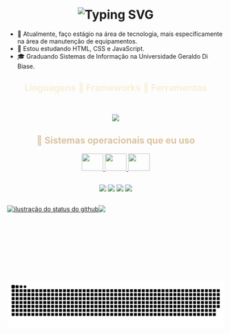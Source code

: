 <h1 align="center">
  <img src="https://readme-typing-svg.herokuapp.com?font=Lora&pause=1000&size=30&center=true&vCenter=true&color=DAC29F&random=false&width=435&lines=Hey+%F0%9F%91%8B%F0%9F%8F%BC;Me+chamo+Julia" alt="Typing SVG" />
</h1>

- 🔭 Atualmente, faço estágio na área de tecnologia, mais especificamente na área de manutenção de equipamentos.
- 🌱 Estou estudando HTML, CSS e JavaScript.
- 🎓 Graduando Sistemas de Informação na Universidade Geraldo Di Biase.

<h2 align="center" style="color: #f8efd4;"> Linguagens 🔗 Frameworks 🔗 Ferramentas </h2>

<div style="display: inline_block" align="center"><br>
  <p align="center">
    <a href="https://skillicons.dev">
      <img src="https://skillicons.dev/icons?i=js,html,css,vscode&perline=14" />
    </a>
  </p>
</div>

<h2 align="center" style="color: #DAC29F;"> 🔗 Sistemas operacionais que eu uso </h2>
<p align="center">
    <a href="[https://skillicons.dev](https://cdn.jsdelivr.net/gh/devicons/devicon@v2.15.1/devicon.min.css">
      <img width="50" height="40" src="https://cdn.jsdelivr.net/gh/devicons/devicon/icons/linux/linux-original.svg" />
      <img width="50" height="40"  src="https://cdn.jsdelivr.net/gh/devicons/devicon/icons/ubuntu/ubuntu-plain.svg" />
      <img width="50" height="40" src="https://cdn.jsdelivr.net/gh/devicons/devicon/icons/windows8/windows8-original.svg"/>
    </a>
  </p>


##

<div align="center"> 
    <a href="https://www.instagram.com/ellacodez" target="_blank"><img src="https://img.shields.io/badge/-Instagram-%23E4405F?style=for-the-badge&logo=instagram&logoColor=white" target="_blank"></a>
   <a href="https://discord.gg/K6AGw2Pjem" target="_blank"><img src="https://img.shields.io/badge/Discord-7289DA?style=for-the-badge&logo=discord&logoColor=white" target="_blank"></a> 
   <a href ="mailto:contato@juliasnts44@gmail.com"><img src="https://img.shields.io/badge/-Gmail-%23333?style=for-the-badge&logo=gmail&logoColor=white" target="_blank"></a>
   <a href="https://www.linkedin.com/in/julia-gabriella-262154261" target="_blank"><img src="https://img.shields.io/badge/-LinkedIn-%230077B5?style=for-the-badge&logo=linkedin&logoColor=white" target="_blank"></a> 
</div>

##

<div style="display: flex; align-items: center;">
  <a href="https://github.com/sntsella">
  <img height="175em" src="https://github-readme-stats.vercel.app/api?username=sntsella&show_icons=true&title_color=783c00&text_color=af552e&icon_color=783c00&bg_color=f8efd4&cache_seconds=2300" alt="ilustração do status do github">    
  <img align="right" height="175em" src="https://github-readme-stats.vercel.app/api/top-langs/?username=sntsella&title_color=783c00&text_color=af552e&icon_color=783c00&bg_color=f8efd4&layout=compact&langs_count=16"/>
</div>

<!--- snake -->
<div align="center">
  <img  src="https://github.com/1999AZZAR/1999AZZAR/blob/main/resources/img/grid-snake.svg"
       alt="snake" /></a>
</div>
